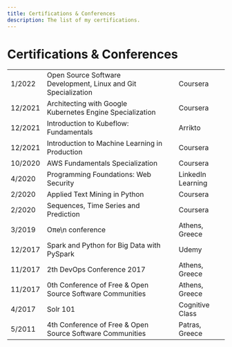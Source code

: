 ```yaml
---
title: Certifications & Conferences
description: The list of my certifications.
---
```


# Certifications & Conferences

|         |                                                                |                                                                                                                                                                                          |                   |
|---------|----------------------------------------------------------------|------------------------------------------------------------------------------------------------------------------------------------------------------------------------------------------|-------------------|
| 1/2022  | Open Source Software Development, Linux and Git Specialization | <a class="umami--click--certifications-oss" href="https://www.coursera.org/account/accomplishments/specialization/certificate/GJ9HNJTZJ79H"><i class="fas fa-certificate"></a>           | Coursera          |
| 12/2021 | Architecting with Google Kubernetes Engine Specialization      | <a class="umami--click--certifications-kube-spec" href="https://www.coursera.org/account/accomplishments/specialization/certificate/3V2GAVMT6H99"><i class="fas fa-certificate"></a>     | Coursera          |
| 12/2021 | Introduction to Kubeflow: Fundamentals                         | <a class="umami--click--certifications-kubeflow-fund" href="/certifications/kubeflow-intro-2021.pdf"><i class="fas fa-certificate"></a>                                                  | Arrikto           |
| 12/2021 | Introduction to Machine Learning in Production                 | <a class="umami--click--certifications-intro-ml-prod-1" href="https://www.coursera.org/account/accomplishments/certificate/BBQFVYDQWYJC"><i class="fas fa-certificate"></a>              | Coursera          |
| 10/2020 | AWS Fundamentals Specialization                                | <a class="umami--click--certifications-aws-fund-spec" href="https://www.coursera.org/account/accomplishments/specialization/certificate/MDVJ7N8CRQKL"><i class="fas fa-certificate"></a> | Coursera          |
| 4/2020  | Programming Foundations: Web Security                          | <a class="umami--click--certifications-programming-websec" href="/certifications/programming-web-sec.pdf"><i class="fas fa-certificate"></a>                                             | LinkedIn Learning |
| 2/2020  | Applied Text Mining in Python                                  | <a class="umami--click--certifications-text-mining" href="https://www.coursera.org/account/accomplishments/verify/YZE4BUMWFW95"><i class="fas fa-certificate"></a>                       | Coursera          |
| 2/2020  | Sequences, Time Series and Prediction                          | <a class="umami--click--certifications-sq-ts" href="https://www.coursera.org/account/accomplishments/verify/BL265KEA5MP3"><i class="fas fa-certificate"></a>                             | Coursera          |
| 3/2019  | Oπe\n conference                                               | <a class="umami--click--certifications-open-conf" href="/certifications/open-conf-2019.pdf"><i class="fas fa-certificate"></a>                                                           | Athens, Greece    |
| 12/2017 | Spark and Python for Big Data with PySpark                     | <a class="umami--click--certifications-spark-bigdata" href="https://www.udemy.com/certificate/UC-WDTQLPM6"><i class="fas fa-certificate"></a>                                            | Udemy             |
| 11/2017 | 2th DevOps Conference 2017                                     | <a class="umami--click--certifications-2nd-devops-conf" href="/certifications/devops-conf-2017.pdf"><i class="fas fa-certificate"></a>                                                   | Athens, Greece    |
| 11/2017 | 0th Conference of Free & Open Source Software Communities      |                                                                                                                                                                                          | Athens, Greece    |
| 4/2017  | Solr 101                                                       | <a class="umami--click--certifications-solr-101" href="https://courses.cognitiveclass.ai/certificates/6d65cf262aec4c69b124ac4c092e93cc"><i class="fas fa-certificate"></a>               | Cognitive Class   |
| 5/2011  | 4th Conference of Free & Open Source Software Communities      |                                                                                                                                                                                          | Patras, Greece    |
